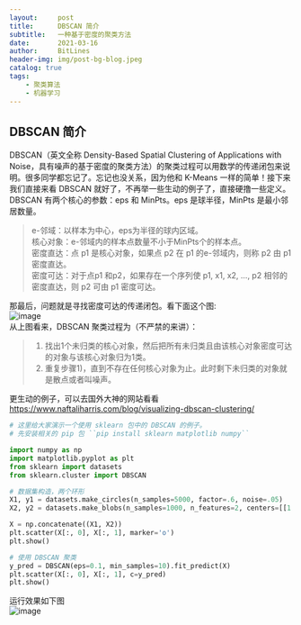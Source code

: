 ```yaml
---
layout:     post
title:      DBSCAN 简介
subtitle:   一种基于密度的聚类方法
date:       2021-03-16
author:     BitLines
header-img: img/post-bg-blog.jpeg
catalog: true
tags:
    - 聚类算法
    - 机器学习
---
```


## DBSCAN 简介
DBSCAN（英文全称 Density-Based Spatial Clustering of Applications with Noise，具有噪声的基于密度的聚类方法）的聚类过程可以用数学的传递闭包来说明。很多同学都忘记了。忘记也没关系，因为他和 K-Means 一样的简单！接下来我们直接来看 DBSCAN 就好了，不再举一些生动的例子了，直接硬撸一些定义。  
DBSCAN 有两个核心的参数：eps 和 MinPts。eps 是球半径，MinPts 是最小邻居数量。

> e-邻域：以样本为中心，eps为半径的球内区域。  
> 核心对象：e-邻域内的样本点数量不小于MinPts个的样本点。  
> 密度直达：点 p1 是核心对象，如果点 p2 在 p1 的e-邻域内，则称 p2 由 p1 密度直达。  
> 密度可达：对于点p1 和p2，如果存在一个序列使 p1, x1, x2, ..., p2 相邻的密度直达，则 p2 可由 p1 密度可达。  

那最后，问题就是寻找密度可达的传递闭包。看下面这个图:  
![image](https://user-images.githubusercontent.com/80689631/111164810-5d9e8780-85d9-11eb-9cf9-047bb549fcbc.png)  
从上图看来，DBSCAN 聚类过程为（不严禁的来讲）：
> 1) 找出1个未归类的核心对象，然后把所有未归类且由该核心对象密度可达的对象与该核心对象归为1类。
> 2) 重复步骤1)，直到不存在任何核心对象为止。此时剩下未归类的对象就是散点或者叫噪声。


更生动的例子，可以去国外大神的网站看看 https://www.naftaliharris.com/blog/visualizing-dbscan-clustering/


```Python
# 这里给大家演示一个使用 sklearn 包中的 DBSCAN 的例子。
# 先安装相关的 pip 包 ``pip install sklearn matplotlib numpy``

import numpy as np
import matplotlib.pyplot as plt
from sklearn import datasets
from sklearn.cluster import DBSCAN

# 数据集构造，两个环形
X1, y1 = datasets.make_circles(n_samples=5000, factor=.6, noise=.05)
X2, y2 = datasets.make_blobs(n_samples=1000, n_features=2, centers=[[1.2, 1.2]], cluster_std=[[.1]], random_state=9)

X = np.concatenate((X1, X2))
plt.scatter(X[:, 0], X[:, 1], marker='o')
plt.show()

# 使用 DBSCAN 聚类
y_pred = DBSCAN(eps=0.1, min_samples=10).fit_predict(X)
plt.scatter(X[:, 0], X[:, 1], c=y_pred)
plt.show()
```

运行效果如下图  
![image](https://user-images.githubusercontent.com/80689631/111164480-157f6500-85d9-11eb-884c-280a84eaf754.png)
